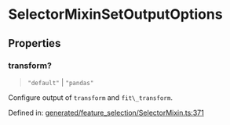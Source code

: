 # SelectorMixinSetOutputOptions

## Properties

### transform?

> `"default"` \| `"pandas"`

Configure output of `transform` and `fit\_transform`.

Defined in:  [generated/feature\_selection/SelectorMixin.ts:371](https://github.com/transitive-bullshit/scikit-learn-ts/blob/122b3c0/packages/sklearn/src/generated/feature_selection/SelectorMixin.ts#L371)
